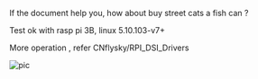 If the document help you, how about buy street cats a fish can ?


Test ok with rasp pi 3B, linux 5.10.103-v7+


More operation , refer CNflysky/RPI_DSI_Drivers


![pic](https://github.com/greatcattw/rpi_dsi_driver_sn65_ws7d/blob/main/pic/demo1.jpg)
